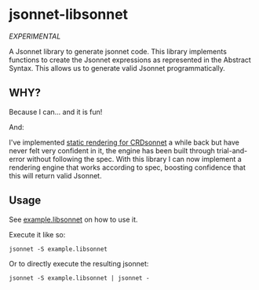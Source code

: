 # jsonnet-libsonnet

*EXPERIMENTAL*

A Jsonnet library to generate jsonnet code. This library implements functions to create the Jsonnet expressions as represented in the Abstract Syntax. This allows us to generate valid Jsonnet programmatically.

## WHY?

Because I can... and it is fun!

And:

I've implemented [static rendering for CRDsonnet](https://github.com/crdsonnet/crdsonnet#static-rendering) a while back but have never felt very confident in it, the engine has been built through trial-and-error without following the spec. With this library I can now implement a rendering engine that works according to spec, boosting confidence that this will return valid Jsonnet.

## Usage

See [example.libsonnet](./example.libsonnet) on how to use it.

Execute it like so:

```
jsonnet -S example.libsonnet
```

Or to directly execute the resulting jsonnet:

```
jsonnet -S example.libsonnet | jsonnet -
```
